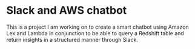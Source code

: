 # Slack and AWS chatbot

This is a project I am working on to create a smart chatbot using Amazon Lex and Lambda in conjunction to be able to query a Redshift table and return insights in a structured manner through Slack.
